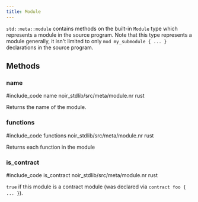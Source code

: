 ```yaml
---
title: Module
---
```


`std::meta::module` contains methods on the built-in `Module` type which represents a module in the source program.
Note that this type represents a module generally, it isn't limited to only `mod my_submodule { ... }`
declarations in the source program.

## Methods

### name

#include_code name noir_stdlib/src/meta/module.nr rust

Returns the name of the module.

### functions

#include_code functions noir_stdlib/src/meta/module.nr rust

Returns each function in the module

### is_contract

#include_code is_contract noir_stdlib/src/meta/module.nr rust

`true` if this module is a contract module (was declared via `contract foo { ... }`).
